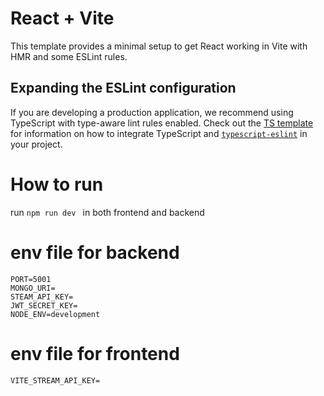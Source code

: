 # React + Vite

This template provides a minimal setup to get React working in Vite with HMR and some ESLint rules.


## Expanding the ESLint configuration

If you are developing a production application, we recommend using TypeScript with type-aware lint rules enabled. Check out the [TS template](https://github.com/vitejs/vite/tree/main/packages/create-vite/template-react-ts) for information on how to integrate TypeScript and [`typescript-eslint`](https://typescript-eslint.io) in your project.


# How to run

run 
```npm run dev ``` in both frontend and backend

# env file for backend
```
PORT=5001
MONGO_URI=
STEAM_API_KEY=
JWT_SECRET_KEY=
NODE_ENV=development

```
# env file for frontend

```
VITE_STREAM_API_KEY=

```
